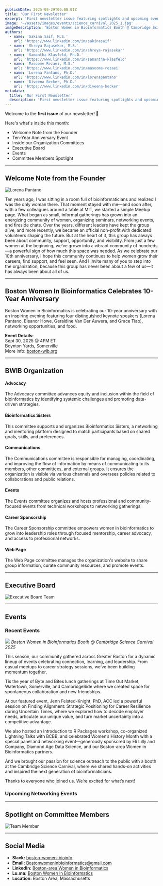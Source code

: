 ```yaml
---
publishDate: 2025-09-29T00:00:01Z
title: 'Our First Newsletter'
excerpt: 'First newsletter issue featuring spotlights and upcoming events'
image: '~/assets/images/events/science_carnival_2025_1.jpg'
imageDescription: 'Boston Women in Bioinformatics Booth @ Cambridge Science Carnival 2025'
authors:
  - name: 'Sakina Saif, M.S.'
    url: 'https://www.linkedin.com/in/sakinasaif'
  - name: 'Shreya Rajasekar, M.S.'
    url: 'https://www.linkedin.com/in/shreya-rajasekar'
  - name: 'Samantha Klasfeld, Ph.D.'
    url: 'https://www.linkedin.com/in/samantha-klasfeld'
  - name: 'Masoome Rezaei, M.S.'
    url: 'https://www.linkedin.com/in/masoome-rezaei'
  - name: 'Lorena Pantano, Ph.D.'
    url: 'https://www.linkedin.com/in/lorenapantano'
  - name: 'Diveena Becker, Ph.D.'
    url: 'https://www.linkedin.com/in/diveena-becker'
metadata:
  title: 'Our First Newsletter'
  description: 'First newsletter issue featuring spotlights and upcoming events'
---
```


Welcome to the **first issue** of our newsletter! 🌟

Here's what's inside this month:

- Welcome Note from the Founder
- Ten-Year Anniversary Event
- Inside our Organization Committees
- Executive Board
- Events
- Committee Members Spotlight

---

## Welcome Note from the Founder

![Lorena Pantano](/team/lpantano.jpg)

Ten years ago, I was sitting in a room full of bioinformaticians and realized I was the only woman there. That moment stayed with me—and soon after, with a few colleagues around a table at MIT, we started a simple Meetup page. What began as small, informal gatherings has grown into an energizing community of women, organizing seminars, networking events, and fireside chats. Over the years, different leaders have kept the group alive, and more recently, we became an official non-profit with dedicated volunteers shaping the future. But at the heart of it, this group has always been about community, support, opportunity, and visibility. From just a few women at the beginning, we’ve grown into a vibrant community of hundreds—a powerful sign of how much this space was needed. As we celebrate our 10th anniversary, I hope this community continues to help women grow their careers, find support, and feel seen. And I invite many of you to step into the organization, because this group has never been about a few of us—it has always been about all of us.

---

## Boston Women In Bioinformatics Celebrates 10-Year Anniversary

Boston Women in Bioinformatics is celebrating our 10-year anniversary with an inspiring evening featuring four distinguished keynote speakers (Lorena Pantano, Eleanor Howe, Geraldine Van Der Auwera, and Grace Tiao), networking opportunities, and food.

**Event Details:**  
Sept 30, 2025 @ 4PM ET  
Boynton Yards, Somerville  
More info: [boston-wib.org](https://boston-wib.org/events/tenyearanniversary)

---

## BWIB Organization

#### Advocacy

The Advocacy committee advances equity and inclusion within the field of bioinformatics by identifying systemic challenges and promoting data-driven strategies.

#### Bioinformatics Sisters

This committee supports and organizes Bioinformatics Sisters, a networking and mentoring platform designed to match participants based on shared goals, skills, and preferences.

#### Communications

The Communications committee is responsible for managing, coordinating, and improving the flow of information by means of communicating to its members, other committees, and external groups. It ensures the organization is visible via various channels and oversees policies related to collaborations and public relations.

#### Events

The Events committee organizes and hosts professional and community-focused events from technical workshops to networking gatherings.

#### Career Sponsorship

The Career Sponsorship committee empowers women in bioinformatics to grow into leadership roles through focused mentorship, career advocacy, and access to professional networks.

#### Web Page

The Web Page committee manages the organization's website to share group information, curate community resources, and promote events.

---

## Executive Board

![Executive Board Team](/team/executiveBoard.png)

---

## Events

### Recent Events

![](~/assets/images/events/science_carnival_2025_1.jpg)
_Boston Women in Bioinformatics Booth @ Cambridge Science Carnival 2025_

This season, our community gathered across Greater Boston for a dynamic lineup of events celebrating connection, learning, and leadership. From casual meetups to career strategy sessions, we’ve been building momentum together.

Tis the year of Byte and Bites lunch gatherings at Time Out Market, Watertown, Somerville, and CambridgeSide where we created space for spontaneous collaboration and new friendships.

At our featured event, Jenn Felsted-Knight, PhD, ACC led a powerful session on Finding Alignment: Strategic Positioning for Career Resilience during Uncertain Times, where we explored how to decode employer needs, articulate our unique value, and turn market uncertainty into a competitive advantage.

We also hosted an Introduction to R Packages workshop, co-organized Lightning Talks with BCBB, and celebrated Women’s History Month with a special panel and networking event—generously sponsored by Eli Lilly and Company, Diamond Age Data Science, and our Boston-area Women in Bioinformatics partners.

And we brought our passion for science outreach to the public with a booth at the Cambridge Science Carnival, where we shared hands-on activities and inspired the next generation of bioinformaticians.

Thanks to everyone who joined us. We’re excited for what’s next!

### Upcoming Networking Events

---

## Spotlight on Committee Members

![Team Member](/team/team.png)

---

## Social Media

- **Slack:** [boston-women-bioinfo](https://boston-women-bioinfo.slack.com)
- **Email:** [Bostonwomeninbioinformatics@gmail.com](mailto:Bostonwomeninbioinformatics@gmail.com)
- **LinkedIn:** [Boston-area Women in Bioinformatics](https://www.linkedin.com/company/boston-women-in-bioinformatics)
- **Lu.ma:** [Boston Women in Bioinformatics](https://luma.com/bwib)
- **Location:** Boston Area, Massachusetts
